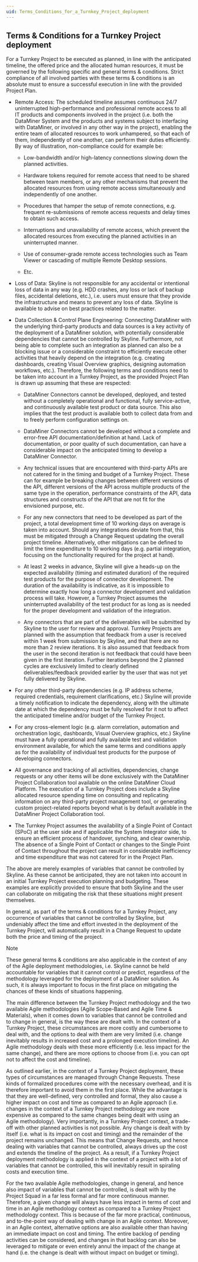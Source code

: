 ```yaml
---
uid: Terms_Conditions_for_a_Turnkey_Project_deployment
---
```


## Terms & Conditions for a Turnkey Project deployment

For a Turnkey Project to be executed as planned, in line with the anticipated timeline, the offered price and the allocated human resources, it must be governed by the following specific and general terms & conditions. Strict compliance of all involved parties with these terms & conditions is an absolute must to ensure a successful execution in line with the provided Project Plan.

- Remote Access: The scheduled timeline assumes continuous 24/7 uninterrupted high-performance and professional remote access to all IT products and components involved in the project (i.e. both the DataMiner System and the products and systems subject to interfacing with DataMiner, or involved in any other way in the project), enabling the entire team of allocated resources to work unhampered, so that each of them, independently of one another, can perform their duties efficiently. By way of illustration, non-compliance could for example be:

    - Low-bandwidth and/or high-latency connections slowing down the planned activities.

    - Hardware tokens required for remote access that need to be shared between team members, or any other mechanisms that prevent the allocated resources from using remote access simultaneously and independently of one another.

    - Procedures that hamper the setup of remote connections, e.g. frequent re-submissions of remote access requests and delay times to obtain such access.

    - Interruptions and unavailability of remote access, which prevent the allocated resources from executing the planned activities in an uninterrupted manner.

    - Use of consumer-grade remote access technologies such as Team Viewer or cascading of multiple Remote Desktop sessions.

    - Etc.

- Loss of Data: Skyline is not responsible for any accidental or intentional loss of data in any way (e.g. HDD crashes, any loss or lack of backup files, accidental deletions, etc.), i.e. users must ensure that they provide the infrastructure and means to prevent any loss of data. Skyline is available to advise on best practices related to the matter.

- Data Collection & Control Plane Engineering: Connecting DataMiner with the underlying third-party products and data sources is a key activity of the deployment of a DataMiner solution, with potentially considerable dependencies that cannot be controlled by Skyline. Furthermore, not being able to complete such an integration as planned can also be a blocking issue or a considerable constraint to efficiently execute other activities that heavily depend on the integration (e.g. creating dashboards, creating Visual Overview graphics, designing automation workflows, etc.). Therefore, the following terms and conditions need to be taken into account in a Turnkey Project, as the provided Project Plan is drawn up assuming that these are respected:

    - DataMiner Connectors cannot be developed, deployed, and tested without a completely operational and functional, fully service-active, and continuously available test product or data source. This also implies that the test product is available both to collect data from and to freely perform configuration settings on.

    - DataMiner Connectors cannot be developed without a complete and error-free API documentation/definition at hand. Lack of documentation, or poor quality of such documentation, can have a considerable impact on the anticipated timing to develop a DataMiner Connector.

    - Any technical issues that are encountered with third-party APIs are not catered for in the timing and budget of a Turnkey Project. These can for example be breaking changes between different versions of the API, different versions of the API across multiple products of the same type in the operation, performance constraints of the API, data structures and constructs of the API that are not fit for the envisioned purpose, etc.

    - For any new connectors that need to be developed as part of the project, a total development time of 10 working days on average is taken into account. Should any integrations deviate from that, this must be mitigated through a Change Request updating the overall project timeline. Alternatively, other mitigations can be defined to limit the time expenditure to 10 working days (e.g. partial integration, focusing on the functionality required for the project at hand).

    - At least 2 weeks in advance, Skyline will give a heads-up on the expected availability (timing and estimated duration) of the required test products for the purpose of connector development. The duration of the availability is indicative, as it is impossible to determine exactly how long a connector development and validation process will take. However, a Turnkey Project assumes the uninterrupted availability of the test product for as long as is needed for the proper development and validation of the integration.

    - Any connectors that are part of the deliverables will be submitted by Skyline to the user for review and approval. Turnkey Projects are planned with the assumption that feedback from a user is received within 1 week from submission by Skyline, and that there are no more than 2 review iterations. It is also assumed that feedback from the user in the second iteration is not feedback that could have been given in the first iteration. Further iterations beyond the 2 planned cycles are exclusively limited to clearly defined deliverables/feedback provided earlier by the user that was not yet fully delivered by Skyline.

- For any other third-party dependencies (e.g. IP address scheme, required credentials, requirement clarifications, etc.) Skyline will provide a timely notification to indicate the dependency, along with the ultimate date at which the dependency must be fully resolved for it not to affect the anticipated timeline and/or budget of the Turnkey Project.

- For any cross-element logic (e.g. alarm correlation, automation and orchestration logic, dashboards, Visual Overview graphics, etc.) Skyline must have a fully operational and fully available test and validation environment available, for which the same terms and conditions apply as for the availability of individual test products for the purpose of developing connectors.

- All governance and tracking of all activities, dependencies, change requests or any other items will be done exclusively with the DataMiner Project Collaboration tool available on the online DataMiner Cloud Platform. The execution of a Turnkey Project does include a Skyline allocated resource spending time on consulting and replicating information on any third-party project management tool, or generating custom project-related reports beyond what is by default available in the DataMiner Project Collaboration tool.

- The Turnkey Project assumes the availability of a Single Point of Contact (SPoC) at the user side and if applicable the System Integrator side, to ensure an efficient process of handover, synching, and clear ownership. The absence of a Single Point of Contact or changes to the Single Point of Contact throughout the project can result in considerable inefficiency and time expenditure that was not catered for in the Project Plan.

The above are merely examples of variables that cannot be controlled by Skyline. As these cannot be anticipated, they are not taken into account in an initial Turnkey Project execution planning and budgeting. These examples are explicitly provided to ensure that both Skyline and the user can collaborate on mitigating the risk that these situations might present themselves.

In general, as part of the terms & conditions for a Turnkey Project, any occurrence of variables that cannot be controlled by Skyline, but undeniably affect the time and effort invested in the deployment of the Turnkey Project, will automatically result in a Change Request to update both the price and timing of the project.

> [!NOTE]
> These general terms & conditions are also applicable in the context of any of the Agile deployment methodologies, i.e. Skyline cannot be held accountable for variables that it cannot control or predict, regardless of the methodology leveraged for the deployment of a DataMiner solution. As such, it is always important to focus in the first place on mitigating the chances of these kinds of situations happening.
>
> The main difference between the Turnkey Project methodology and the two available Agile methodologies (Agile Scope-Based and Agile Time & Materials), when it comes down to variables that cannot be controlled and to change in general, is the way these are dealt with. In the context of a Turnkey Project, these circumstances are more costly and cumbersome to deal with, and the options to deal with them are very limited (i.e. change inevitably results in increased cost and a prolonged execution timeline). An Agile methodology deals with these more efficiently (i.e. less impact for the same change), and there are more options to choose from (i.e. you can opt not to affect the cost and timeline).
>
> As outlined earlier, in the context of a Turnkey Project deployment, these types of circumstances are managed through Change Requests. These kinds of formalized procedures come with the necessary overhead, and it is therefore important to avoid them in the first place. While the advantage is that they are well-defined, very controlled and formal, they also cause a higher impact on cost and time as compared to an Agile approach (i.e. changes in the context of a Turnkey Project methodology are more expensive as compared to the same changes being dealt with using an Agile methodology). Very importantly, in a Turnkey Project context, a trade-off with other planned activities is not possible. Any change is dealt with by itself (i.e. what is its impact on cost and timing) and the remainder of the project remains unchanged. This means that Change Requests, and hence dealing with variables that cannot be controlled, always drives up the cost and extends the timeline of the project. As a result, if a Turnkey Project deployment methodology is applied in the context of a project with a lot of variables that cannot be controlled, this will inevitably result in spiraling costs and execution time.
>
> For the two available Agile methodologies, change in general, and hence also impact of variables that cannot be controlled, is dealt with by the Project Squad in a far less formal and far more continuous manner. Therefore, a given change will always have less impact in terms of cost and time in an Agile methodology context as compared to a Turnkey Project methodology context. This is because of the far more practical, continuous, and to-the-point way of dealing with change in an Agile context. Moreover, in an Agile context, alternative options are also available other than having an immediate impact on cost and timing. The entire backlog of pending activities can be considered, and changes in that backlog can also be leveraged to mitigate or even entirely annul the impact of the change at hand (i.e. the change is dealt with without impact on budget or timing).
>
